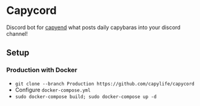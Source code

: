 # Capycord
Discord bot for [capyend](https://github.com/capylife/capyend) what posts daily capybaras into your discord channel!

## Setup
### Production with Docker
- `git clone --branch Production https://github.com/capylife/capycord`
- Configure `docker-compose.yml`
- `sudo docker-compose build; sudo docker-compose up -d`
